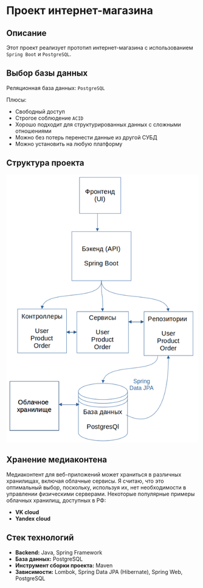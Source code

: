 # Проект интернет-магазина

## Описание

Этот проект реализует прототип интернет-магазина с использованием `Spring Boot` и `PostgreSQL`.

## Выбор базы данных

Реляционная база данных: `PostgreSQL`
    
Плюсы:

* Свободный доступ
* Строгое соблюдение `ACID`
* Хорошо подходит для структурированных данных с сложными отношениями
* Можно без потерь перенести данные из другой СУБД
* Можно установить на любую платформу

## Структура проекта

![structure](src/main/resources/static/struct.png)


## Хранение медиаконтена

Медиаконтент для веб-приложений может храниться в различных хранилищах, включая облачные сервисы. Я считаю, что это оптимальный выбор, поскольку, используя их, нет необходимости в управлении физическими серверами. Некоторые популярные примеры облачных хранилищ, доступных в РФ:

- **VK cloud**
- **Yandex cloud**

    

## Стек технологий

- **Backend:** Java, Spring Framework
- **База данных:** PostgreSQL
- **Инструмент сборки проекта:** Maven
- **Зависимости:** Lombok, Spring Data JPA (Hibernate), Spring Web, PostgreSQL

